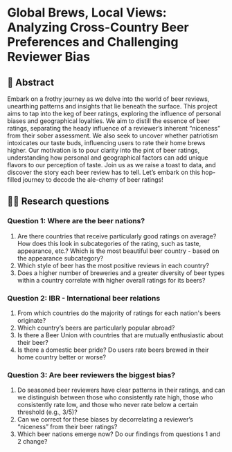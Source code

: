 # Global Brews, Local Views: Analyzing Cross-Country Beer Preferences and Challenging Reviewer Bias

## 📓 Abstract

Embark on a frothy journey as we delve into the world of beer reviews, unearthing patterns and insights that lie beneath the surface. This project aims to tap into the keg of beer ratings, exploring the influence of personal biases and geographical loyalties. We aim to distill the essence of beer ratings, separating the heady influence of a reviewer’s inherent “niceness” from their sober assessment. We also seek to uncover whether patriotism intoxicates our taste buds, influencing users to rate their home brews higher. Our motivation is to pour clarity into the pint of beer ratings, understanding how personal and geographical factors can add unique flavors to our perception of taste. Join us as we raise a toast to data, and discover the story each beer review has to tell. Let’s embark on this hop-filled journey to decode the ale-chemy of beer ratings!

## 👩‍🔬 Research questions

### Question 1: Where are the beer nations?
1. Are there countries that receive particularly good ratings on average? How does this look in subcategories of the rating, such as taste, appearance, etc.? Which is the most beautiful beer country - based on the appearance subcategory?
2. Which style of beer has the most positive reviews in each country?
3. Does a higher number of breweries and a greater diversity of beer types within a country correlate with higher overall ratings for its beers?

### Question 2: IBR - International beer relations
1. From which countries do the majority of ratings for each nation's beers originate?
2. Which country’s beers are particularly popular abroad?
3. Is there a Beer Union with countries that are mutually enthusiastic about their beer?
4. Is there a domestic beer pride? Do users rate beers brewed in their home country better or worse?

### Question 3: Are beer reviewers the biggest bias?
1. Do seasoned beer reviewers have clear patterns in their ratings, and can we distinguish between those who consistently rate high, those who consistently rate low, and those who never rate below a certain threshold (e.g., 3/5)?
2. Can we correct for these biases by decorrelating a reviewer’s “niceness” from their beer ratings?
3. Which beer nations emerge now? Do our findings from questions 1 and 2 change?
